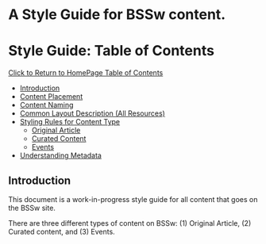 # A Style Guide for BSSw content.

Style Guide: Table of Contents
===============================
[Click to Return to HomePage Table of Contents](../README.md)
* [Introduction](#background)
* [Content Placement](StyleGuide/ContentPlacement.md)
* [Content Naming](StyleGuide/ContentNaming.md)
* [Common Layout Description (All Resources)](StyleGuide/CommonLayout.md) 
* [Styling Rules for Content Type](StyleGuide/StylingContentOverview.md)
    + [Original Article](StyleGuide/StylingOriginalArticle.md)
    + [Curated Content](StyleGuide/StylingCuratedContent.md)
    + [Events](StyleGuide/StylingEvents.md)
 * [Understanding Metadata](StyleGuide/Metadata.md)

## Introduction

This document is a work-in-progress style guide for all content that goes on the BSSw site. 

There are three different types of content on BSSw: (1) Original Article, (2) Curated content, and (3) Events. 
